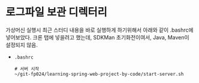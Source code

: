 # 로그파일 보관 디렉터리

가상머신 실행시 최근 스터디 내용을 바로 실행하게 하기위해서 아래와 같이 .bashrc에 넣어보았다.
크론 탭에 넣을려고 했는데, SDKMan 초기화전이여서, Java, Maven이 설정되지 않음.

* `.bashrc`
  ```
  # 서버 시작
  ~/git-fp024/learning-spring-web-project-by-code/start-server.sh
  ```
